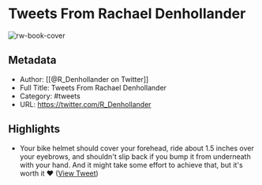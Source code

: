 # Tweets From Rachael Denhollander

![rw-book-cover](https://pbs.twimg.com/profile_images/1828120923741859841/AlJaDh3K.jpg)

## Metadata
- Author: [[@R_Denhollander on Twitter]]
- Full Title: Tweets From Rachael Denhollander
- Category: #tweets
- URL: https://twitter.com/R_Denhollander

## Highlights
- Your bike helmet should cover your forehead, ride about 1.5 inches over your eyebrows, and shouldn't slip back if you bump it from underneath with your hand. And it might take some effort to achieve that, but it's worth it ❤ ([View Tweet](https://twitter.com/R_Denhollander/status/1581406597968171008))
